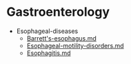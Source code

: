 
# Gastroenterology

- Esophageal-diseases
  - [Barrett's-esophagus.md](./Barrett's-esophagus.md)
  - [Esophageal-motility-disorders.md](./Esophageal-motility-disorders.md)
  - [Esophagitis.md](./Esophagitis.md)
